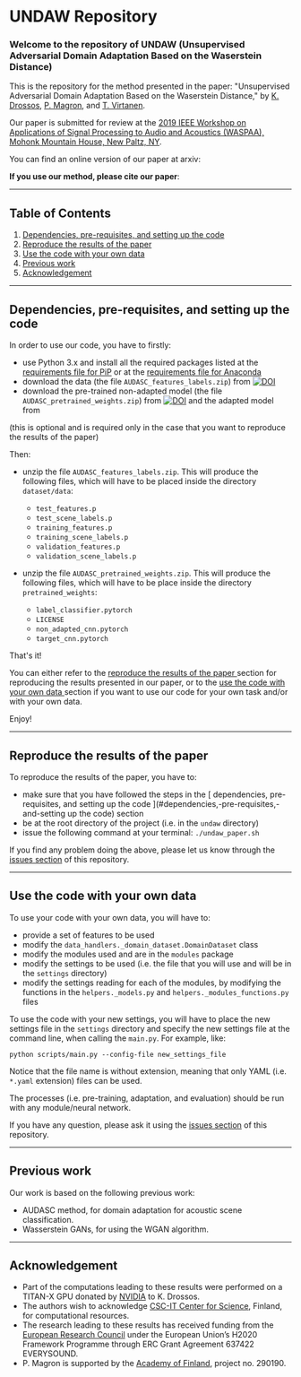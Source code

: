 # UNDAW Repository

### Welcome to the repository of UNDAW (Unsupervised Adversarial Domain Adaptation Based on the Waserstein Distance)

This is the repository for the method presented in the paper: 
"Unsupervised Adversarial Domain Adaptation Based on the Waserstein Distance," 
by [K.
Drossos](https://tutcris.tut.fi/portal/en/persons/konstantinos-drosos(b1070370-5156-4280-b354-6291618bb965).html), 
[P. Magron](http://www.cs.tut.fi/~magron/), and [T. Virtanen](http://www.cs.tut.fi/~tuomasv/). 

Our paper is submitted for review at the [2019 IEEE Workshop on Applications of Signal Processing to Audio 
and Acoustics (WASPAA), Mohonk Mountain House, New Paltz, NY](https://www.waspaa.com/). 

You can find an online version of our paper at arxiv:    

**If you use our method, please cite our paper**: 

---

## Table of Contents

1. [ Dependencies, pre-requisites, and setting up the code ](#dependencies-pre-requisites-and-setting-up-the-code)
2. [ Reproduce the results of the paper ](#reproduce-the-results-of-the-paper)
3. [ Use the code with your own data ](#use-the-code-with-your-own-data)
4. [ Previous work ](#previous-work)
5. [ Acknowledgement ](#acknowledgement)

---

## Dependencies, pre-requisites, and setting up the code
 
In order to use our code, you have to firstly:
 
* use Python 3.x and install all the required packages listed at the
[requirements file for PiP](https://github.com/dr-costas/undaw//blob/master/requirements.txt) or at the
[requirements file for Anaconda](https://github.com/dr-costas/undaw//blob/master/conda_requirements.txt) 
* download the data (the file ``AUDASC_features_labels.zip``) from 
[![DOI](https://zenodo.org/badge/DOI/10.5281/zenodo.1164585.svg)](https://zenodo.org/record/1401995#.W31Zaxx9iK4)
* download the pre-trained non-adapted model (the file ``AUDASC_pretrained_weights.zip``) from 
[![DOI](https://zenodo.org/badge/DOI/10.5281/zenodo.1164585.svg)](https://zenodo.org/record/1401995#.W31Zaxx9iK4) 
and the adapted model from 
 
(this is optional and is required only in the case that you want to reproduce the 
results of the paper)

Then: 
* unzip the file ``AUDASC_features_labels.zip``. This will produce the following files, which
will have to be placed inside the directory ``dataset/data``: 
    * ``test_features.p``
    * ``test_scene_labels.p``
    * ``training_features.p``
    * ``training_scene_labels.p``
    * ``validation_features.p``
    * ``validation_scene_labels.p`` 
    
* unzip the file ``AUDASC_pretrained_weights.zip``. This will produce the following files, which
will have to be place inside the directory ``pretrained_weights``:
    *  ``label_classifier.pytorch``
    * ``LICENSE``
    * ``non_adapted_cnn.pytorch`` 
    * ``target_cnn.pytorch``

That's it! 

You can either refer to the 
[ reproduce the results of the paper ](#reproduce-the-results-of-the-paper) section for 
reproducing the results presented in our paper, or to the
[ use the code with your own data ](#use-the-code-with-your-own-data) section if you want to
use our code for your own task and/or with your own data. 

Enjoy! 

---

## Reproduce the results of the paper

To reproduce the results of the paper, you have to:
* make sure that you have followed the steps in the 
[ dependencies, pre-requisites, and setting up the code ](#dependencies,-pre-requisites,-and-setting up the code)
section
* be at the root directory of the project (i.e. in the ``undaw`` directory)
* issue the following command at your terminal: ``./undaw_paper.sh``

If you find any problem doing the above, please let us know through the 
[issues section](https://github.com/dr-costas/undaw/issues) of this
repository. 

---

## Use the code with your own data

To use your code with your own data, you will have to:

* provide a set of features to be used
* modify the ``data_handlers._domain_dataset.DomainDataset`` class
* modify the modules used and are in the ``modules`` package
* modify the settings to be used (i.e. the file that you will use and 
will be in the ``settings`` directory)
* modify the settings reading for each of the modules, by modifying the
functions in the ``helpers._models.py`` and ``helpers._modules_functions.py``
files 

To use the code with your new settings, you will have to place the new settings 
file in the ``settings`` directory and specify the new settings file at the
command line, when calling the ``main.py``. For example, like: 

    python scripts/main.py --config-file new_settings_file

Notice that the file name is without extension, meaning that only YAML
(i.e. `*.yaml` extension) files can be used.  

The processes (i.e. pre-training, adaptation, and evaluation) should be run 
with any module/neural network. 

If you have any question, please ask it using the 
[issues section](https://github.com/dr-costas/undaw/issues) of this
repository.

---

## Previous work

Our work is based on the following previous work: 
* AUDASC method, for domain adaptation for acoustic scene classification. 
* Wasserstein GANs, for using the WGAN algorithm.

--- 

## Acknowledgement

* Part of the computations leading to these results were performed on a TITAN-X GPU
donated by [NVIDIA](https://www.nvidia.com/en-us/) to K. Drossos. 
* The authors wish to acknowledge [CSC-IT Center for Science](https://www.csc.fi/), 
Finland, for computational resources. 
* The research leading to these results has received funding from the [European Research 
Council](https://erc.europa.eu/) under the European Union’s H2020 Framework Programme 
through ERC Grant Agreement 637422 EVERYSOUND. 
* P. Magron is supported by the [Academy of Finland](http://www.aka.fi/en), project no. 290190.
